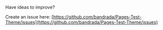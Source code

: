 Have ideas to improve? 

Create an issue here: [https://github.com/bandrada/Pages-Test-Theme/issues](https://github.com/bandrada/Pages-Test-Theme/issues)
